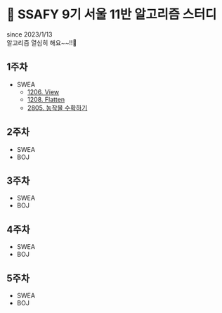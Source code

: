 # 📓 SSAFY 9기 서울 11반 알고리즘 스터디
since 2023/1/13  
알고리즘 열심히 해요~~!!🤗 

## 1주차
* SWEA
  * [1206. View](https://github.com/SSAFY-9th-Seoul-class-11/Dasom_Han/blob/main/SWEA/swea_1206.java)  
  * [1208. Flatten](https://github.com/SSAFY-9th-Seoul-class-11/Dasom_Han/blob/main/SWEA/swea_1208.java)  
  * [2805. 농작물 수확하기](https://github.com/SSAFY-9th-Seoul-class-11/Dasom_Han/blob/main/SWEA/swea_2805.java)  
## 2주차
* SWEA
* BOJ
## 3주차
* SWEA
* BOJ
## 4주차
* SWEA
* BOJ
## 5주차
* SWEA
* BOJ
